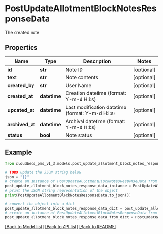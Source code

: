 # PostUpdateAllotmentBlockNotesResponseData

The created note

## Properties

Name | Type | Description | Notes
------------ | ------------- | ------------- | -------------
**id** | **str** | Note ID | [optional] 
**text** | **str** | Note contents | [optional] 
**created_by** | **str** | User Name | [optional] 
**created_at** | **datetime** | Creation datetime (format: Y-m-d H:i:s) | [optional] 
**updated_at** | **datetime** | Last modification datetime (format: Y-m-d H:i:s) | [optional] 
**archived_at** | **datetime** | Archival datetime (format: Y-m-d H:i:s) | [optional] 
**status** | **bool** | Note status | [optional] 

## Example

```python
from cloudbeds_pms_v1_3.models.post_update_allotment_block_notes_response_data import PostUpdateAllotmentBlockNotesResponseData

# TODO update the JSON string below
json = "{}"
# create an instance of PostUpdateAllotmentBlockNotesResponseData from a JSON string
post_update_allotment_block_notes_response_data_instance = PostUpdateAllotmentBlockNotesResponseData.from_json(json)
# print the JSON string representation of the object
print(PostUpdateAllotmentBlockNotesResponseData.to_json())

# convert the object into a dict
post_update_allotment_block_notes_response_data_dict = post_update_allotment_block_notes_response_data_instance.to_dict()
# create an instance of PostUpdateAllotmentBlockNotesResponseData from a dict
post_update_allotment_block_notes_response_data_from_dict = PostUpdateAllotmentBlockNotesResponseData.from_dict(post_update_allotment_block_notes_response_data_dict)
```
[[Back to Model list]](../README.md#documentation-for-models) [[Back to API list]](../README.md#documentation-for-api-endpoints) [[Back to README]](../README.md)



